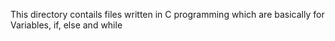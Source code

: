 This directory contails files written in C programming which are basically for Variables, if, else and while

